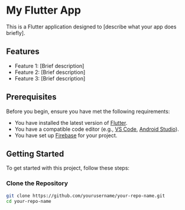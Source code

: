 # My Flutter App

This is a Flutter application designed to [describe what your app does briefly].

## Features

- Feature 1: [Brief description]
- Feature 2: [Brief description]
- Feature 3: [Brief description]

## Prerequisites

Before you begin, ensure you have met the following requirements:

- You have installed the latest version of [Flutter](https://flutter.dev/docs/get-started/install).
- You have a compatible code editor (e.g., [VS Code](https://code.visualstudio.com/), [Android Studio](https://developer.android.com/studio)).
- You have set up [Firebase](https://firebase.google.com/docs/flutter/setup) for your project.

## Getting Started

To get started with this project, follow these steps:

### Clone the Repository

```sh
git clone https://github.com/yourusername/your-repo-name.git
cd your-repo-name
